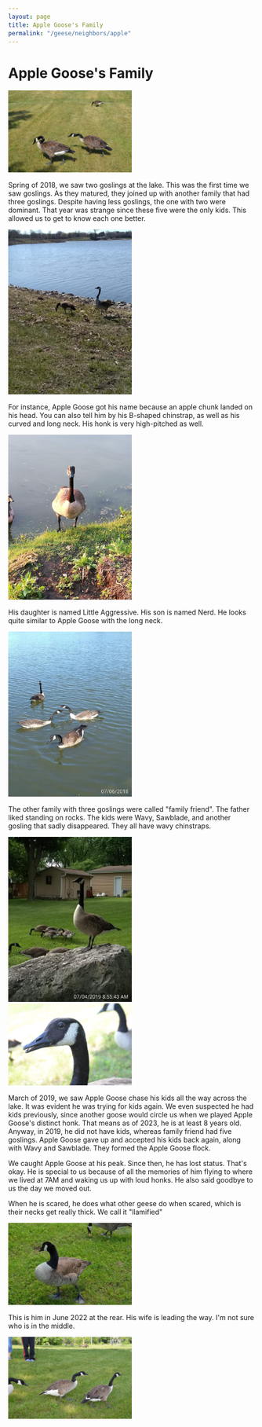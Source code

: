 ```yaml
---
layout: page
title: Apple Goose's Family
permalink: "/geese/neighbors/apple"
--- 
```


<h1>Apple Goose's Family</h1>

<img src="/images/geese/apple/applewife.jpg" alt="applewife" style="height: 50%; width: 50%;"/>

Spring of 2018, we saw two goslings at the lake. This was the first time we saw goslings. As they matured, they joined up with another family that had three goslings. Despite having less goslings, the one with two were dominant. That year was strange since these five were the only kids. This allowed us to get to know each one better.

<img src="/images/geese/apple/first.jpg" alt="first" style="height: 50%; width: 50%;"/>

For instance, Apple Goose got his name because an apple chunk landed on his head. You can also tell him by his B-shaped chinstrap, as well as his curved and long neck. His honk is very high-pitched as well.

<img src="/images/geese/apple/apple.jpg" alt="apple" style="height: 50%; width: 50%;"/>

His daughter is named Little Aggressive.
His son is named Nerd. He looks quite similar to Apple Goose with the long neck.

<img src="/images/geese/apple/family.jpg" alt="family" style="height: 50%; width: 50%;"/>

The other family with three goslings were called "family friend". The father liked standing on rocks. The kids were Wavy, Sawblade, and another gosling that sadly disappeared. They all have wavy chinstraps.

<img src="/images/geese/apple/rock.jpg" alt="rock" style="height: 50%; width: 50%;"/>

<img src="/images/geese/apple/wavy.jpg" alt="wavy" style="height: 50%; width: 50%;"/>

March of 2019, we saw Apple Goose chase his kids all the way across the lake. It was evident he was trying for kids again. We even suspected he had kids previously, since another goose would circle us when we played Apple Goose's distinct honk. That means as of 2023, he is at least 8 years old. Anyway, in 2019, he did not have kids, whereas family friend had five goslings. Apple Goose gave up and accepted his kids back again, along with Wavy and Sawblade. They formed the Apple Goose flock.

We caught Apple Goose at his peak. Since then, he has lost status. That's okay. He is special to us because of all the memories of him flying to where we lived at 7AM and waking us up with loud honks. He also said goodbye to us the day we moved out.

When he is scared, he does what other geese do when scared, which is their necks get really thick. We call it "llamified"

<img src="/images/geese/apple/llama.jpg" alt="llama" style="height: 50%; width: 50%;"/>

This is him in June 2022 at the rear. His wife is leading the way. I'm not sure who is in the middle.

<img src="/images/geese/apple/apple2022.jpg" alt="apple2022" style="height: 50%; width: 50%;"/>